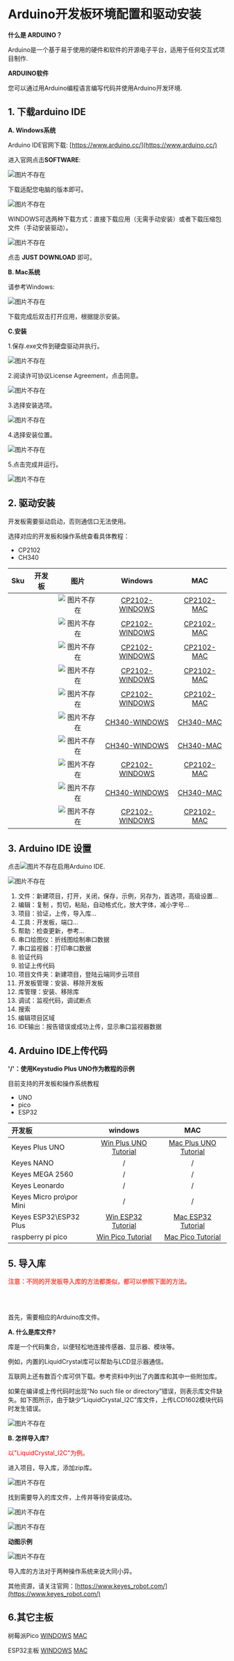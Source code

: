# Arduino开发板环境配置和驱动安装

**什么是 ARDUINO？**

Arduino是一个基于易于使用的硬件和软件的开源电子平台，适用于任何交互式项目制作.

**ARDUINO软件**

您可以通过用Arduino编程语言编写代码并使用Arduino开发环境.

## **1. 下载arduino IDE**

 **A. Windows系统**

Arduino IDE官网下载: [https://www.arduino.cc/](https://www.arduino.cc/)

进入官网点击**SOFTWARE**: 

![图片不存在](./media/35689c0bc68d7edba8c627bd3199eef6.png)

下载适配您电脑的版本即可。

![图片不存在](./media/77e7c042126b8eeea11c791f56b5b4b2.png)

WINDOWS可选两种下载方式：直接下载应用（无需手动安装）或者下载压缩包文件（手动安装驱动）。 

![图片不存在](./media/8cab9c123f890c12acecb2b69da33fa9.png)

点击 **JUST DOWNLOAD** 即可。

 **B. Mac系统**

请参考Windows:

![图片不存在](./media/7d168787a38135d10224dcdf317de4dc.png)

下载完成后双击打开应用，根据提示安装。

 **C.安装**

1.保存.exe文件到硬盘驱动并执行。

![图片不存在](./media/8f8dc05a74e88f80404c221feb5be436.png)

2.阅读许可协议License Agreement，点击同意。

![图片不存在](./media/56e65f892f7e0ec8750e4a34fbe30639.png)

3.选择安装选项。

![图片不存在](./media/c027cb419f67d478118b5714f5ed79a6.png)

4.选择安装位置。

![图片不存在](./media/e7e883fa1ed4d08ed5971c025696abca.png)

5.点击完成并运行。

![图片不存在](./media/b956ef7c308fcb0f7dc7e94bbb964f17.png)

## **2. 驱动安装**

开发板需要驱动启动，否则通信口无法使用。

选择对应的开发板和操作系统查看具体教程：
* CP2102
* CH340

| Sku | 开发板 |图片                      |           Windows           |         MAC         |
|:---: | :---------------:  | :------------------:    | :--------------------------------: | :------------------------: |
| | |![图片不存在](./media/7d0b506b49c64603a88fe3e435471416.png)   | [CP2102-WINDOWS](windowsCP2102.md) | [CP2102-MAC](MacCP2102.md) |
| | |![图片不存在](./media/eaa1b19bfcaca2517a95e05ded42d35c.png)   | [CP2102-WINDOWS](windowsCP2102.md) | [CP2102-MAC](MacCP2102.md) |
| | |![图片不存在](./media/1aca98d5c71572a604e19486bd0b0f30.png)  | [CP2102-WINDOWS](windowsCP2102.md) | [CP2102-MAC](MacCP2102.md) |
| | |![图片不存在](./media/ae5563865993ea67fcd7fcdf24da5111.png)  | [CP2102-WINDOWS](windowsCP2102.md) | [CP2102-MAC](MacCP2102.md) |
| | |![图片不存在](./media/86c795bcea492965e34ee0cdaaf50e29.png)| [CP2102-WINDOWS](windowsCP2102.md) | [CP2102-MAC](MacCP2102.md) |
| | |![图片不存在](./media/4e3c89e2d2f3857713b158dee653d15e.png)  | [CH340-WINDOWS](windowsCH340.md)   |  [CH340-MAC](MacCH340.md)  |
| | |![图片不存在](./media/673abb3eab021c25e5f25278a56c090f.png) | [CH340-WINDOWS](windowsCH340.md)   |  [CH340-MAC](MacCH340.md)  |
| | |![图片不存在](./media/844294c4c8ececb90208e002a168053f.png) | [CP2102-WINDOWS](windowsCP2102.md) | [CP2102-MAC](MacCP2102.md) |
| | |![图片不存在](./media/0d38a15a94f8832b98debd4e8cfbc4ae.png)  | [CH340-WINDOWS](windowsCH340.md)   |  [CH340-MAC](MacCH340.md)  |
| | |![图片不存在](./media/47ff6758c5daa7b1e524a1c306f03aad.png) | [CP2102-WINDOWS](windowsCP2102.md) | [CP2102-MAC](MacCP2102.md) |

## **3. Arduino IDE 设置**

点击![图片不存在](./media/56fd87ba844f0d367e09941d0805d656.png)启用Arduino IDE.

![图片不存在](./media/661b691e840407428760cc4f29e80d92.png)

1. 文件：新建项目，打开，关闭，保存，示例，另存为，首选项，高级设置...
2. 编辑：复制 ，剪切，粘贴，自动格式化，放大字体，减小字号...
3. 项目：验证，上传，导入库...
4. 工具：开发板，端口...
5. 帮助：检查更新，参考...
6. 串口绘图仪：折线图绘制串口数据
7. 串口监视器：打印串口数据
8. 验证代码
9. 验证上传代码
10.  项目文件夹：新建项目，登陆云端同步云项目
11. 开发板管理：安装、移除开发板
12. 库管理：安装、移除库
13. 调试：监视代码，调试断点
14. 搜索
15. 编辑项目区域
16. IDE输出：报告错误或成功上传，显示串口监视器数据

## **4. Arduino IDE上传代码**

**'/'：使用Keystudio Plus UNO作为教程的示例**

目前支持的开发板和操作系统教程
* UNO
* pico
* ESP32

| 开发板                        |               windows               |                 MAC                 |
| :---------------------------- | :---------------------------------: | :---------------------------------: |
| Keyes Plus UNO           | [Win Plus UNO Tutorial](win-UNO.md) | [Mac Plus UNO Tutorial](mac-UNO.md) |
| Keyes NANO               |                  /                  |                  /                  |
| Keyes MEGA 2560          |                  /                  |                  /                  |
| Keyes Leonardo           |                  /                  |                  /                  |
| Keyes Micro pro\por Mini |                  /                  |                  /                  |
| Keyes ESP32\ESP32 Plus   |   [Win ESP32 Tutorial](win-ESP32)   |   [Mac ESP32 Tutorial](mac-ESP32)   |
| raspberry pi pico             |    [Win Pico Tutorial](win-Pico)    |    [Mac Pico Tutorial](mac-Pico)    |


## **5. 导入库**

<span style="color: rgb(255, 76, 65);">**注意：不同的开发板导入库的方法都类似，都可以参照下面的方法。**</span>

<br>
<br>

首先，需要相应的Arduino库文件。

 **A. 什么是库文件?**

库是一个代码集合，以便轻松地连接传感器、显示器、模块等。

例如，内置的LiquidCrystal库可以帮助与LCD显示器通信。

互联网上还有数百个库可供下载。参考资料中列出了内置库和其中一些附加库。

如果在编译或上传代码时出现“No such file or directory”错误，则表示库文件缺失。如下图所示，由于缺少“LiquidCrystal_I2C”库文件，上传LCD1602模块代码时发生错误。

![图片不存在](./media/e73615b6b4cd03607eafcf95cfc51f57.png)

 **B. 怎样导入库?**

<p style="color:red;">以"LiquidCrystal_I2C"为例。<p>

进入项目，导入库，添加zip库。


![图片不存在](./media/d48925cbd6e9e07f3686e09f984a04ec.png)

找到需要导入的库文件，上传并等待安装成功。

![图片不存在](./media/3a2981c7f01309d30f336b8f6b026197.png)

![图片不存在](./media/50b64da1a3fb78e9f4f2bcdbe45de679.png)

**动图示例**

![图片不存在](./media/29d25a2531c0ef0c229259fe72697495.gif)

导入库的方法对于两种操作系统来说大同小异。

其他资源，请关注官网：[https://www.keyes_robot.com/](https://www.keyes_robot.com/)


## **6.其它主板**

树莓派Pico
[WINDOWS](%E6%A0%91%E8%8E%93%E6%B4%BEPico.md#a-windows)
[MAC](%E6%A0%91%E8%8E%93%E6%B4%BEPico.md#b-mac)

ESP32主板
[WINDOWS](ESP32%E4%B8%BB%E6%9D%BF.md#a-windows)
[MAC](ESP32%E4%B8%BB%E6%9D%BF.md#b-mac)













